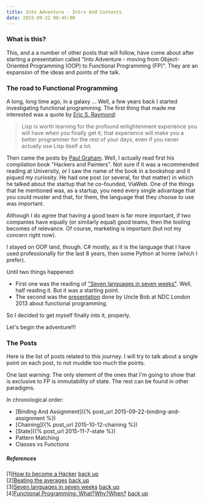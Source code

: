 ```yaml
---
title: Into Adventure - Intro And Contents
date: 2015-09-22 08:45:00
---
```


### What is this?
This, and a a number of other posts that will follow, have come about after starting a presentation called "Into Adventure - moving from Object-Oriented Programming (OOP) to Functional Programming (FP)". They are an expansion of the ideas and points of the talk.

### The road to Functional Programming
A long, long time ago, in a galaxy ... Well, a few years back I started investigating functional programming. The first thing that made me interested was a quote by <a name="return1"><a href="#1">Eric S. Raymond</a></a>:

> Lisp is worth learning for the profound enlightenment experience you will have when you finally get it; that experience will make you a better programmer for the rest of your days, even if you never actually use Lisp itself a lot.

Then came the posts by <a name="return2"><a href="#2">Paul Graham</a></a>. Well, I actually read first his compilation book "Hackers and Painters". Not sure if it was a recommended reading at University, or I saw the name of the book in a bookshop and it piqued my curiosity. He had one post (or several, for that matter) in which he talked about the startup that he co-founded, ViaWeb. One of the things that he mentioned was, as a startup, you need every single advantage that you could muster and that, for them, the language that they choose to use was important.

Although I do agree that having a good team is far more important, if two companies have equally (or similarly equal) good teams, then the tooling becomes of relevance. Of course, marketing is important (but not my concern right now).

I stayed on OOP land, though. C# mostly, as it is the language that I have used professionally for the last 8 years, then some Python at home (which I prefer).

Until two things happened:

- First one was the reading of <a name="return3"><a href="#3">"Seven languages in seven weeks"</a></a>. Well, half reading it. But it was a starting point.
- The second was the <a name="return4"><a href="#4">presentation</a></a> done by Uncle Bob at NDC London 2013 about functional programming.

So I decided to get myself finally into it, properly.

Let's begin the adventure!!!

### The Posts

Here is the list of posts related to this journey. I will try to talk about a single point on each post, to not muddle too much the points.

One last warning: The only element of the ones that I'm going to show that is exclusive to FP is immutability of state. The rest can be found in other paradigms.

In chronological order:

- [Binding And Assignment]({% post_url 2015-09-22-binding-and-assignment %})
- [Chaining]({% post_url 2015-10-12-chaining %})
- [State]({% post_url 2015-11-7-state %})
- Pattern Matching
- Classes vs Functions




##### References

[1]<a name="1"><a href="http://www.meetopia.net/virus/pdf-ps_db/ERayomd_How_To_Become_A_Hacker.pdf">How to become a Hacker</a></a>  <a href="#return1">back up</a><br/>
[2]<a name="2"><a href="http://paulgraham.com/avg.html">Beating the averages</a></a>  <a href="#return2">back up</a><br/>
[3]<a name="3"><a href="https://pragprog.com/book/btlang/seven-languages-in-seven-weeks">Seven languages in seven weeks</a></a>  <a href="#return3">back up</a><br/>
[4]<a name="4"><a href="https://vimeo.com/84676527">Functional Programming: What?Why?When?</a></a>  <a href="#return4">back up</a><br/>
